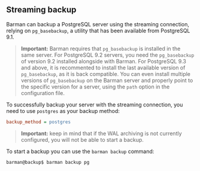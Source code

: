## Streaming backup

Barman can backup a PostgreSQL server using the streaming connection,
relying on `pg_basebackup`, a utility that has been available from
PostgreSQL 9.1.

> **Important:** Barman requires that `pg_basebackup` is installed in
> the same server. For PostgreSQL 9.2 servers, you need the
> `pg_basebackup` of version 9.2 installed alongside with Barman.  For
> PostgreSQL 9.3 and above, it is recommented to install the last
> available version of `pg_basebackup`, as it is back compatible.  You
> can even install multiple versions of `pg_basebackup` on the Barman
> server and properly point to the specific version for a server,
> using the `path` option in the configuration file.

To successfully backup your server with the streaming connection, you
need to use `postgres` as your backup method:

``` ini
backup_method = postgres
```

> **Important:** keep in mind that if the WAL archiving is not
> currently configured, you will not be able to start a backup.

To start a backup you can use the `barman backup` command:

``` bash
barman@backup$ barman backup pg
```
